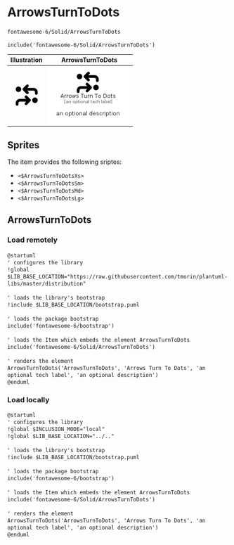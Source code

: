 # ArrowsTurnToDots


```text
fontawesome-6/Solid/ArrowsTurnToDots
```

```text
include('fontawesome-6/Solid/ArrowsTurnToDots')
```



| Illustration | ArrowsTurnToDots |
| :---: | :---: |
| ![illustration for Illustration](../../fontawesome-6/Solid/ArrowsTurnToDots.png) | ![illustration for ArrowsTurnToDots](../../fontawesome-6/Solid/ArrowsTurnToDots.Local.png) |



## Sprites
The item provides the following sriptes:

- `<$ArrowsTurnToDotsXs>`
- `<$ArrowsTurnToDotsSm>`
- `<$ArrowsTurnToDotsMd>`
- `<$ArrowsTurnToDotsLg>`





## ArrowsTurnToDots

### Load remotely
```plantuml
@startuml
' configures the library
!global $LIB_BASE_LOCATION="https://raw.githubusercontent.com/tmorin/plantuml-libs/master/distribution"

' loads the library's bootstrap
!include $LIB_BASE_LOCATION/bootstrap.puml

' loads the package bootstrap
include('fontawesome-6/bootstrap')

' loads the Item which embeds the element ArrowsTurnToDots
include('fontawesome-6/Solid/ArrowsTurnToDots')

' renders the element
ArrowsTurnToDots('ArrowsTurnToDots', 'Arrows Turn To Dots', 'an optional tech label', 'an optional description')
@enduml
```

### Load locally
```plantuml
@startuml
' configures the library
!global $INCLUSION_MODE="local"
!global $LIB_BASE_LOCATION="../.."

' loads the library's bootstrap
!include $LIB_BASE_LOCATION/bootstrap.puml

' loads the package bootstrap
include('fontawesome-6/bootstrap')

' loads the Item which embeds the element ArrowsTurnToDots
include('fontawesome-6/Solid/ArrowsTurnToDots')

' renders the element
ArrowsTurnToDots('ArrowsTurnToDots', 'Arrows Turn To Dots', 'an optional tech label', 'an optional description')
@enduml
```

